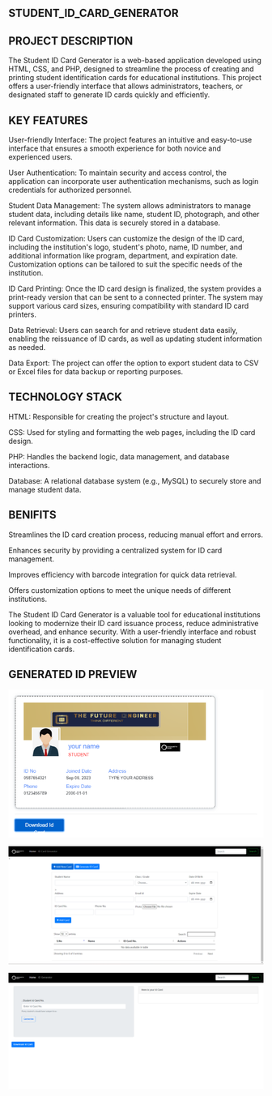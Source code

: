 ## STUDENT_ID_CARD_GENERATOR

## PROJECT DESCRIPTION

The Student ID Card Generator is a web-based application developed using HTML, CSS, and PHP, designed to streamline the process of creating and printing student identification cards for educational institutions. This project offers a user-friendly interface that allows administrators, teachers, or designated staff to generate ID cards quickly and efficiently.

## KEY FEATURES

User-friendly Interface: The project features an intuitive and easy-to-use interface that ensures a smooth experience for both novice and experienced users.

User Authentication: To maintain security and access control, the application can incorporate user authentication mechanisms, such as login credentials for authorized personnel.

Student Data Management: The system allows administrators to manage student data, including details like name, student ID, photograph, and other relevant information. This data is securely stored in a database.

ID Card Customization: Users can customize the design of the ID card, including the institution's logo, student's photo, name, ID number, and additional information like program, department, and expiration date. Customization options can be tailored to suit the specific needs of the institution.

ID Card Printing: Once the ID card design is finalized, the system provides a print-ready version that can be sent to a connected printer. The system may support various card sizes, ensuring compatibility with standard ID card printers.

Data Retrieval: Users can search for and retrieve student data easily, enabling the reissuance of ID cards, as well as updating student information as needed.

Data Export: The project can offer the option to export student data to CSV or Excel files for data backup or reporting purposes.

## TECHNOLOGY STACK

HTML: Responsible for creating the project's structure and layout.

CSS: Used for styling and formatting the web pages, including the ID card design.

PHP: Handles the backend logic, data management, and database interactions.

Database: A relational database system (e.g., MySQL) to securely store and manage student data.

## BENIFITS

Streamlines the ID card creation process, reducing manual effort and errors.

Enhances security by providing a centralized system for ID card management.

Improves efficiency with barcode integration for quick data retrieval.

Offers customization options to meet the unique needs of different institutions.

The Student ID Card Generator is a valuable tool for educational institutions looking to modernize their ID card issuance process, reduce administrative overhead, and enhance security. With a user-friendly interface and robust functionality, it is a cost-effective solution for managing student identification cards.

## GENERATED ID PREVIEW

![LOOP](https://github.com/deekshith2503/idcard/blob/main/id-card.png)

![loop](https://github.com/deekshith2503/idcard/blob/main/home%20page.png)

![loop](https://github.com/deekshith2503/idcard/blob/main/id%20card%20page.png)
